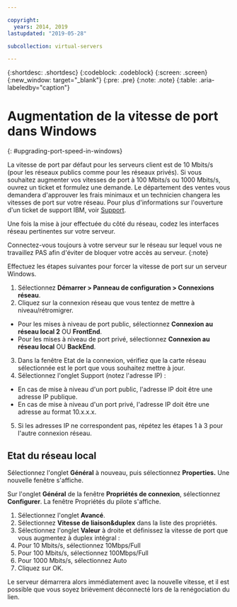 ```yaml
---

copyright:
  years: 2014, 2019
lastupdated: "2019-05-28"

subcollection: virtual-servers

---
```


{:shortdesc: .shortdesc}
{:codeblock: .codeblock}
{:screen: .screen}
{:new_window: target="_blank"}
{:pre: .pre}
{:note: .note}
{:table: .aria-labeledby="caption"}

# Augmentation de la vitesse de port dans Windows
{: #upgrading-port-speed-in-windows}

La vitesse de port par défaut pour les serveurs client est de 10 Mbits/s (pour les réseaux publics comme pour les réseaux privés). Si vous souhaitez augmenter vos vitesses de port à 100 Mbits/s ou 1000 Mbits/s, ouvrez un ticket et formulez une demande. Le département des ventes vous demandera d'approuver les frais minimaux et un technicien changera les vitesses de port sur votre réseau. Pour plus d'informations sur l'ouverture d'un ticket de support IBM, voir [Support](/docs/get-support?topic=get-support-getting-customer-support).

Une fois la mise à jour effectuée du côté du réseau, codez les interfaces réseau pertinentes sur votre serveur.

Connectez-vous toujours à votre serveur sur le réseau sur lequel vous ne travaillez PAS afin d'éviter de bloquer votre accès au serveur.
{:note}

Effectuez les étapes suivantes pour forcer la vitesse de port sur un serveur Windows.  

1. Sélectionnez **Démarrer > Panneau de configuration > Connexions réseau**.
2. Cliquez sur la connexion réseau que vous tentez de mettre à niveau/rétromigrer.
  * Pour les mises à niveau de port public, sélectionnez **Connexion au réseau local 2** OU **FrontEnd**.
  * Pour les mises à niveau de port privé, sélectionnez **Connexion au réseau local** OU **BackEnd**.
3. Dans la fenêtre Etat de la connexion, vérifiez que la carte réseau sélectionnée est le port que vous souhaitez mettre à jour.
4. Sélectionnez l'onglet Support (notez l'adresse IP) :
  * En cas de mise à niveau d'un port public, l'adresse IP doit être une adresse IP publique.
  * En cas de mise à niveau d'un port privé, l'adresse IP doit être une adresse au format 10.x.x.x.
5. Si les adresses IP ne correspondent pas, répétez les étapes 1 à 3 pour l'autre connexion réseau.

## Etat du réseau local

Sélectionnez l'onglet **Général** à nouveau, puis sélectionnez **Properties.** Une nouvelle fenêtre s'affiche.

Sur l'onglet **Général** de la fenêtre **Propriétés de connexion**, sélectionnez **Configurer**. La fenêtre Propriétés du pilote s'affiche.

1. Sélectionnez l'onglet **Avancé**.
2. Sélectionnez **Vitesse de liaison&duplex** dans la liste des propriétés.
3. Sélectionnez l'onglet **Valeur** à droite et définissez la vitesse de port que vous augmentez à duplex intégral :
  1. Pour 10 Mbits/s, sélectionnez 10Mbps/Full
  2. Pour 100 Mbits/s, sélectionnez 100Mbps/Full
  3. Pour 1000 Mbits/s, sélectionnez Auto
4. Cliquez sur OK.  

Le serveur démarrera alors immédiatement avec la nouvelle vitesse, et il est possible que vous soyez brièvement déconnecté lors de la renégociation du lien.
